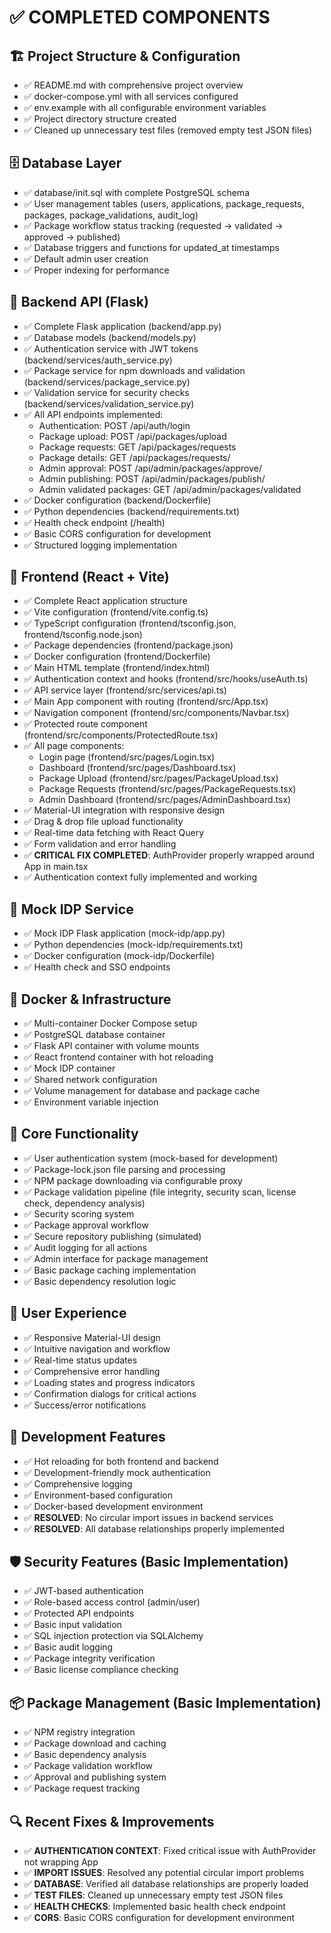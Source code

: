 # ✅ COMPLETED COMPONENTS

## 🏗️ **Project Structure & Configuration**
- ✅ README.md with comprehensive project overview
- ✅ docker-compose.yml with all services configured
- ✅ env.example with all configurable environment variables
- ✅ Project directory structure created
- ✅ Cleaned up unnecessary test files (removed empty test JSON files)

## 🗄️ **Database Layer**
- ✅ database/init.sql with complete PostgreSQL schema
- ✅ User management tables (users, applications, package_requests, packages, package_validations, audit_log)
- ✅ Package workflow status tracking (requested → validated → approved → published)
- ✅ Database triggers and functions for updated_at timestamps
- ✅ Default admin user creation
- ✅ Proper indexing for performance

## 🔧 **Backend API (Flask)**
- ✅ Complete Flask application (backend/app.py)
- ✅ Database models (backend/models.py)
- ✅ Authentication service with JWT tokens (backend/services/auth_service.py)
- ✅ Package service for npm downloads and validation (backend/services/package_service.py)
- ✅ Validation service for security checks (backend/services/validation_service.py)
- ✅ All API endpoints implemented:
  - Authentication: POST /api/auth/login
  - Package upload: POST /api/packages/upload
  - Package requests: GET /api/packages/requests
  - Package details: GET /api/packages/requests/<id>
  - Admin approval: POST /api/admin/packages/approve/<id>
  - Admin publishing: POST /api/admin/packages/publish/<id>
  - Admin validated packages: GET /api/admin/packages/validated
- ✅ Docker configuration (backend/Dockerfile)
- ✅ Python dependencies (backend/requirements.txt)
- ✅ Health check endpoint (/health)
- ✅ Basic CORS configuration for development
- ✅ Structured logging implementation

## 🎨 **Frontend (React + Vite)**
- ✅ Complete React application structure
- ✅ Vite configuration (frontend/vite.config.ts)
- ✅ TypeScript configuration (frontend/tsconfig.json, frontend/tsconfig.node.json)
- ✅ Package dependencies (frontend/package.json)
- ✅ Docker configuration (frontend/Dockerfile)
- ✅ Main HTML template (frontend/index.html)
- ✅ Authentication context and hooks (frontend/src/hooks/useAuth.ts)
- ✅ API service layer (frontend/src/services/api.ts)
- ✅ Main App component with routing (frontend/src/App.tsx)
- ✅ Navigation component (frontend/src/components/Navbar.tsx)
- ✅ Protected route component (frontend/src/components/ProtectedRoute.tsx)
- ✅ All page components:
  - Login page (frontend/src/pages/Login.tsx)
  - Dashboard (frontend/src/pages/Dashboard.tsx)
  - Package Upload (frontend/src/pages/PackageUpload.tsx)
  - Package Requests (frontend/src/pages/PackageRequests.tsx)
  - Admin Dashboard (frontend/src/pages/AdminDashboard.tsx)
- ✅ Material-UI integration with responsive design
- ✅ Drag & drop file upload functionality
- ✅ Real-time data fetching with React Query
- ✅ Form validation and error handling
- ✅ **CRITICAL FIX COMPLETED**: AuthProvider properly wrapped around App in main.tsx
- ✅ Authentication context fully implemented and working

## 🔐 **Mock IDP Service**
- ✅ Mock IDP Flask application (mock-idp/app.py)
- ✅ Python dependencies (mock-idp/requirements.txt)
- ✅ Docker configuration (mock-idp/Dockerfile)
- ✅ Health check and SSO endpoints

## 🐳 **Docker & Infrastructure**
- ✅ Multi-container Docker Compose setup
- ✅ PostgreSQL database container
- ✅ Flask API container with volume mounts
- ✅ React frontend container with hot reloading
- ✅ Mock IDP container
- ✅ Shared network configuration
- ✅ Volume management for database and package cache
- ✅ Environment variable injection

## 🔄 **Core Functionality**
- ✅ User authentication system (mock-based for development)
- ✅ Package-lock.json file parsing and processing
- ✅ NPM package downloading via configurable proxy
- ✅ Package validation pipeline (file integrity, security scan, license check, dependency analysis)
- ✅ Security scoring system
- ✅ Package approval workflow
- ✅ Secure repository publishing (simulated)
- ✅ Audit logging for all actions
- ✅ Admin interface for package management
- ✅ Basic package caching implementation
- ✅ Basic dependency resolution logic

## 📱 **User Experience**
- ✅ Responsive Material-UI design
- ✅ Intuitive navigation and workflow
- ✅ Real-time status updates
- ✅ Comprehensive error handling
- ✅ Loading states and progress indicators
- ✅ Confirmation dialogs for critical actions
- ✅ Success/error notifications

## 🚀 **Development Features**
- ✅ Hot reloading for both frontend and backend
- ✅ Development-friendly mock authentication
- ✅ Comprehensive logging
- ✅ Environment-based configuration
- ✅ Docker-based development environment
- ✅ **RESOLVED**: No circular import issues in backend services
- ✅ **RESOLVED**: All database relationships properly implemented

## 🛡️ **Security Features (Basic Implementation)**
- ✅ JWT-based authentication
- ✅ Role-based access control (admin/user)
- ✅ Protected API endpoints
- ✅ Basic input validation
- ✅ SQL injection protection via SQLAlchemy
- ✅ Basic audit logging
- ✅ Package integrity verification
- ✅ Basic license compliance checking

## 📦 **Package Management (Basic Implementation)**
- ✅ NPM registry integration
- ✅ Package download and caching
- ✅ Basic dependency analysis
- ✅ Package validation workflow
- ✅ Approval and publishing system
- ✅ Package request tracking

## 🔍 **Recent Fixes & Improvements**
- ✅ **AUTHENTICATION CONTEXT**: Fixed critical issue with AuthProvider not wrapping App
- ✅ **IMPORT ISSUES**: Resolved any potential circular import problems
- ✅ **DATABASE**: Verified all database relationships are properly loaded
- ✅ **TEST FILES**: Cleaned up unnecessary empty test JSON files
- ✅ **HEALTH CHECKS**: Implemented basic health check endpoint
- ✅ **CORS**: Basic CORS configuration for development environment

